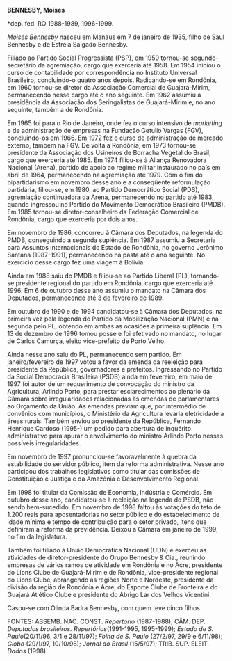 **BENNESBY, Moisés**

\*dep. fed. RO 1988-1989, 1996-1999.

*Moisés Bennesby* nasceu em Manaus em 7 de janeiro de 1935, filho de
Saul Bennesby e de Estrela Salgado Bennesby.

Filiado ao Partido Social Progressista (PSP), em 1950 tornou-se
segundo-secretário da agremiação, cargo que exerceria até 1958. Em 1954
iniciou o curso de contabilidade por correspondência no Instituto
Universal Brasileiro, concluindo-o quatro anos depois. Radicando-se em
Rondônia, em 1960 tornou-se diretor da Associação Comercial de
Guajará-Mirim, permanecendo nesse cargo até o ano seguinte. Em 1962
assumiu a presidência da Associação dos Seringalistas de Guajará-Mirim
e, no ano seguinte, também a de Rondônia.

Em 1965 foi para o Rio de Janeiro, onde fez o curso intensivo de
*marketing* e de administração de empresas na Fundação Getulio Vargas
(FGV), concluindo-os em 1966. Em 1972 fez o curso de administração de
mercado externo, também na FGV. De volta a Rondônia, em 1973 tornou-se
presidente da Associação dos Usineiros de Borracha Vegetal do Brasil,
cargo que exerceria até 1985. Em 1974 filiou-se à Aliança Renovadora
Nacional (Arena), partido de apoio ao regime militar instaurado no país
em abril de 1964, permanecendo na agremiação até 1979. Com o fim do
bipartidarismo em novembro desse ano e a conseqüente reformulação
partidária, filiou-se, em 1980, ao Partido Democrático Social (PDS),
agremiação continuadora da Arena, permanecendo no partido até 1983,
quando ingressou no Partido do Movimento Democrático Brasileiro (PMDB).
Em 1985 tornou-se diretor-conselheiro da Federação Comercial de
Rondônia, cargo que exerceria por dois anos.

Em novembro de 1986, concorreu à Câmara dos Deputados, na legenda do
PMDB, conseguindo a segunda suplência. Em 1987 assumiu a Secretaria para
Assuntos Internacionais do Estado de Rondônia, no governo Jerônimo
Santana (1987-1991), permanecendo na pasta até o ano seguinte. No
exercício desse cargo fez uma viagem à Bolívia.

Ainda em 1988 saiu do PMDB e filiou-se ao Partido Liberal (PL),
tornando-se presidente regional do partido em Rondônia, cargo que
exerceria até 1996. Em 6 de outubro desse ano assumiu o mandato na
Câmara dos Deputados, permanecendo até 3 de fevereiro de 1989.

Em outubro de 1990 e de 1994 candidatou-se à Câmara dos Deputados, na
primeira vez pela legenda do Partido da Mobilização Nacional (PMN) e na
segunda pelo PL, obtendo em ambas as ocasiões a primeira suplência. Em
13 de dezembro de 1996 tomou posse e foi efetivado no mandato, no lugar
de Carlos Camurça, eleito vice-prefeito de Porto Velho.

Ainda nesse ano saiu do PL, permanecendo sem partido. Em
janeiro/fevereiro de 1997 votou a favor da emenda da reeleição para
presidente da República, governadores e prefeitos. Ingressando no
Partido da Social Democracia Brasileira (PSDB) ainda em fevereiro, em
maio de 1997 foi autor de um requerimento de convocação do ministro da
Agricultura, Arlindo Porto, para prestar esclarecimentos ao plenário da
Câmara sobre irregularidades relacionadas às emendas de parlamentares ao
Orçamento da União. As emendas previam que, por intermédio de convênios
com municípios, o Ministério da Agricultura levaria eletricidade a áreas
rurais. Também enviou ao presidente da República, Fernando Henrique
Cardoso (1995-) um pedido para abertura de inquérito administrativo para
apurar o envolvimento do ministro Arlindo Porto nessas possíveis
irregularidades.

Em novembro de 1997 pronunciou-se favoravelmente à quebra da
estabilidade do servidor público, item da reforma administrativa. Nesse
ano participou dos trabalhos legislativos como titular das comissões de
Constituição e Justiça e da Amazônia e Desenvolvimento Regional.

Em 1998 foi titular da Comissão de Economia, Indústria e Comércio. Em
outubro desse ano, candidatou-se à reeleição na legenda do PSDB, não
sendo bem-sucedido. Em novembro de 1998 faltou às votações do teto de
1.200 reais para aposentadorias no setor público e do estabelecimento de
idade mínima e tempo de contribuição para o setor privado, itens que
definiram a reforma da previdência. Deixou a Câmara em janeiro de 1999,
no fim da legislatura.

Também foi filiado à União Democrática Nacional (UDN) e exerceu as
atividades de diretor-presidente do Grupo Bennesby & Cia., reunindo
empresas de vários ramos de atividade em Rondônia e no Acre, presidente
do Lions Clube de Guajará-Mirim e de Rondônia, vice-presidente regional
do Lions Clube, abrangendo as regiões Norte e Nordeste, presidente da
divisão da região de Rondônia e Acre, do Esporte Clube de Fronteira e do
Guajará Atlético Clube e presidente do Abrigo Lar dos Velhos Vicentini.

Casou-se com Olinda Badra Bennesby, com quem teve cinco filhos.

FONTES: ASSEMB. NAC. CONST. *Repertório* (1987-1988); CÂM. DEP.
*Deputados brasileiros. Repertórios*(1991-1995, 1995-1999); *Estado de
S. Paulo*(20/11/96, 3/1 e 28/11/97); *Folha de S. Paulo* (27/2/97, 29/9
e 6/11/98); *Globo* (29/1/97, 10/10/98); *Jornal do Brasil* (15/5/97);
TRIB. SUP. ELEIT. *Dados* (1998).

 

